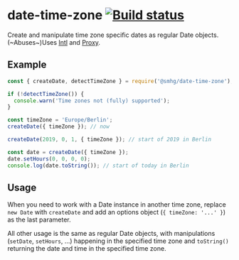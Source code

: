 date-time-zone [![Build status](https://api.travis-ci.org/smhg/date-time-zone.png)](https://travis-ci.org/smhg/date-time-zone)
======

Create and manipulate time zone specific dates as regular Date objects.
(~Abuses~)Uses [Intl](https://developer.mozilla.org/en-US/docs/Web/JavaScript/Reference/Global_Objects/Intl) and [Proxy](https://developer.mozilla.org/en-US/docs/Web/JavaScript/Reference/Global_Objects/Proxy).

## Example
```javascript
const { createDate, detectTimeZone } = require('@smhg/date-time-zone');

if (!detectTimeZone()) {
  console.warn('Time zones not (fully) supported');
}

const timeZone = 'Europe/Berlin';
createDate({ timeZone }); // now

createDate(2019, 0, 1, { timeZone }); // start of 2019 in Berlin

const date = createDate({ timeZone });
date.setHours(0, 0, 0, 0);
console.log(date.toString()); // start of today in Berlin
```

## Usage
When you need to work with a Date instance in another time zone, replace `new Date` with `createDate` and add an options object (`{ timeZone: '...' }`) as the last parameter.

All other usage is the same as regular Date objects, with manipulations (`setDate`, `setHours`, ...) happening in the specified time zone and `toString()` returning the date and time in the specified time zone.

